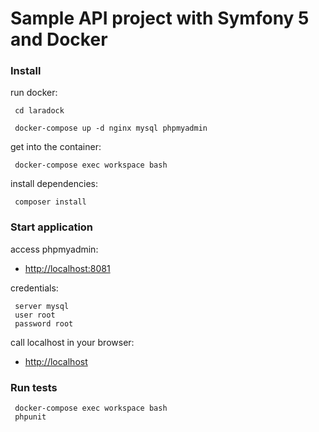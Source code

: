# Sample API project with Symfony 5 and Docker
### Install

run docker:
```
 cd laradock
```
```
 docker-compose up -d nginx mysql phpmyadmin
```
get into the container:
```
 docker-compose exec workspace bash
```
install dependencies:
```
 composer install
```


### Start application

access phpmyadmin:
- [http://localhost:8081](http://localhost:8081)

credentials:
```
 server mysql
 user root
 password root
```

call localhost in your browser:
- [http://localhost](http://localhost/)


### Run tests

```
 docker-compose exec workspace bash
 phpunit
```